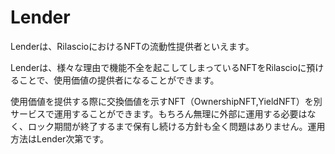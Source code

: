 # Lender

Lenderは、RilascioにおけるNFTの流動性提供者といえます。

Lenderは、様々な理由で機能不全を起こしてしまっているNFTをRilascioに預けることで、使用価値の提供者になることができます。

使用価値を提供する際に交換価値を示すNFT（OwnershipNFT,YieldNFT）を別サービスで運用することができます。もちろん無理に外部に運用する必要はなく、ロック期間が終了するまで保有し続ける方針も全く問題はありません。運用方法はLender次第です。
